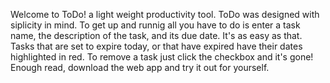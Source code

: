 Welcome to ToDo! a light weight productivity tool. ToDo was designed with siplicity in mind. To get up and runnig all you have to do is enter a task name, the description of the task, and its due date. It's as easy as that. Tasks that are set to expire today, or that have expired have their dates highlighted in red. To remove a task just click the checkbox and it's gone! Enough read, download the web app and try it out for yourself.

